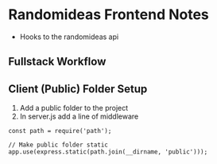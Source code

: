 # Randomideas Frontend Notes
- Hooks to the randomideas api

## Fullstack Workflow

## Client (Public) Folder Setup
1. Add a public folder to the project
2. In server.js add a line of middleware
``` JS server.js
const path = require('path');

// Make public folder static
app.use(express.static(path.join(__dirname, 'public')));
```


